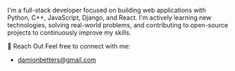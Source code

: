 I'm a full-stack developer focused on building web applications with Python, C++, JavaScript, Django, and React. I'm actively learning new technologies, solving real-world problems, and contributing to open-source projects to continuously improve my skills.

💬 Reach Out
Feel free to connect with me:
- damionbetters@gmail.com
